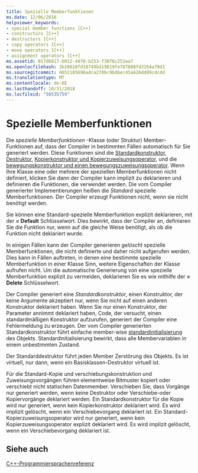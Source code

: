 ```yaml
---
title: Spezielle Memberfunktionen
ms.date: 12/06/2016
helpviewer_keywords:
- special member functions [C++]
- constructors [C++]
- destructors [C++]
- copy operators [C++]
- move operators [C++]
- assignment operators [C++]
ms.assetid: 017d6817-b012-44f0-b153-f3076c251ea7
ms.openlocfilehash: 3b26628fd18749bd19819fe787888fd3264a79d1
ms.sourcegitcommit: 6052185696adca270bc9bdbec45a626dd89cdcdd
ms.translationtype: MT
ms.contentlocale: de-DE
ms.lasthandoff: 10/31/2018
ms.locfileid: "50535759"
---
```

# <a name="special-member-functions"></a>Spezielle Memberfunktionen

Die *spezielle Memberfunktionen* -Klasse (oder Struktur) Member-Funktionen auf, dass der Compiler in bestimmten Fällen automatisch für Sie generiert werden. Diese Funktionen sind die [Standardkonstruktor](constructors-cpp.md#default_constructors), [Destruktor](destructors-cpp.md), [Kopierkonstruktor und Kopierzuweisungsoperator](copy-constructors-and-copy-assignment-operators-cpp.md), und die [bewegungskonstruktor und einen bewegungszuweisungsoperator](move-constructors-and-move-assignment-operators-cpp.md). Wenn Ihre Klasse eine oder mehrere der speziellen Memberfunktionen nicht definiert, klicken Sie dann der Compiler kann implizit zu deklarieren und definieren die Funktionen, die verwendet werden. Die vom Compiler generierter Implementierungen heißen die *Standard* spezielle Memberfunktionen. Der Compiler erzeugt Funktionen nicht, wenn sie nicht benötigt werden.

Sie können eine Standard-spezielle Memberfunktion explizit deklarieren, mit der **= Default** Schlüsselwort. Dies bewirkt, dass der Compiler an, definieren Sie die Funktion nur, wenn auf die gleiche Weise benötigt, als ob die Funktion nicht deklariert wurde.

In einigen Fällen kann der Compiler generieren *gelöscht* spezielle Memberfunktionen, die nicht definierte und daher nicht aufgerufen werden. Dies kann in Fällen auftreten, in denen eine bestimmte spezielle Memberfunktion in einer Klasse Sinn, weitere Eigenschaften der Klasse aufrufen nicht. Um die automatische Generierung von eine spezielle Memberfunktion explizit zu vermeiden, deklarieren Sie es wie mithilfe der **= Delete** Schlüsselwort.

Der Compiler generiert eine *Standardkonstruktor*, einen Konstruktor, der keine Argumente akzeptiert nur, wenn Sie nicht auf einen anderen Konstruktor deklariert haben. Wenn Sie nur einen Konstruktor, der Parameter annimmt deklariert haben, Code, der versucht, einen standardmäßigen Konstruktor aufzurufen, generiert der Compiler eine Fehlermeldung zu erzeugen. Der vom Compiler generierten Standardkonstruktor führt einfache member-wise [standardinitialisierung](initializers.md#default_initialization) des Objekts. Standardinitialisierung bewirkt, dass alle Membervariablen in einem unbestimmten Zustand.

Der Standarddestruktor führt jeden Member Zerstörung des Objekts. Es ist virtuell, nur dann, wenn ein Basisklassen-Destruktor virtuell ist.

Für die Standard-Kopie und verschiebungskonstruktion und Zuweisungsvorgängen führen elementweise Bitmuster kopiert oder verschiebt nicht statischen Datenmember. Verschieben Sie, dass Vorgänge nur generiert werden, wenn keine Destruktor oder Verschiebe-oder Kopiervorgänge deklariert werden. Ein Standardkonstruktor für die Kopie wird nur generiert, wenn kein Kopierkonstruktor deklariert wird. Es wird implizit gelöscht, wenn ein Verschiebevorgang deklariert ist. Ein Standard-Kopierzuweisungsoperator wird nur generiert, wenn kein Kopierzuweisungsoperator explizit deklariert wird. Es wird implizit gelöscht, wenn ein Verschiebevorgang deklariert ist.

## <a name="see-also"></a>Siehe auch

[C++-Programmiersprachenreferenz](cpp-language-reference.md)
